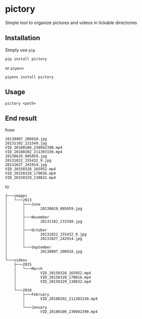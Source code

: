# pictory

Simple tool to organize pictures and videos in lickable directories

## Installation

Simply use `pip`

```
pip install pictory
```

or `pipenv`

```
pipenv install pictory
```

## Usage

`pictory <path>`

## End result

from
```
20130907_200910.jpg
20131102_231549.jpg
VID_20180106_230942390.mp4
VID_20180202_211303150.mp4
20130629_005059.jpg
20131022_155432_9.jpg
20131027_242914.jpg
VID_20150328_165952.mp4
VID_20150328_170016.mp4
VID_20150329_130832.mp4
```

to
```
├───images
│   └───2013
│       ├───June
│       │       20130629_005059.jpg
│       │
│       ├───November
│       │       20131102_231549.jpg
│       │
│       ├───October
│       │       20131022_155432_9.jpg
│       │       20131027_242914.jpg
│       │
│       └───September
│               20130907_200910.jpg
│
└───videos
    ├───2015
    │   └───March
    │           VID_20150328_165952.mp4
    │           VID_20150328_170016.mp4
    │           VID_20150329_130832.mp4
    │
    └───2018
        ├───February
        │       VID_20180202_211303150.mp4
        │
        └───January
                VID_20180106_230942390.mp4
```
